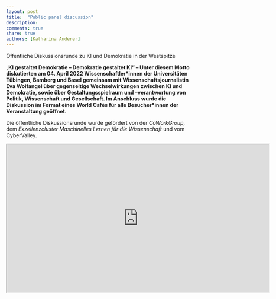 ```yaml
---
layout: post
title:  "Public panel discussion"
description: 
comments: true
share: true
authors: [Katharina Anderer]
---
```


Öffentliche Diskussionsrunde zu KI und Demokratie in der Westspitze

„**KI gestaltet Demokratie – Demokratie gestaltet KI“ – Unter diesem Motto diskutierten am 04. April 2022 Wissenschaftler\*innen der Universitäten Tübingen, Bamberg und Basel gemeinsam mit Wissenschaftsjournalistin Eva Wolfangel über gegenseitige Wechselwirkungen zwischen KI und Demokratie, sowie über Gestaltungsspielraum und –verantwortung von Politik, Wissenschaft und Gesellschaft. Im Anschluss wurde die Diskussion im Format eines World Cafés für alle Besucher\*innen der Veranstaltung geöffnet.**



Die öffentliche Diskussionsrunde wurde gefördert von der *CoWorkGroup*, dem *Exzellenzcluster Maschinelles Lernen für die Wissenschaft* und vom CyberValley.





  <div style="width: {{include.width}}; margin:0 auto;">
  <div>
  <div class="ytcontainer">
    <iframe width="710" height="400" class="yt" allowfullscreen src="https://www.youtube.com/embed/e_meOIWPy3Q"></iframe>
  </div>
</div>


<p>







